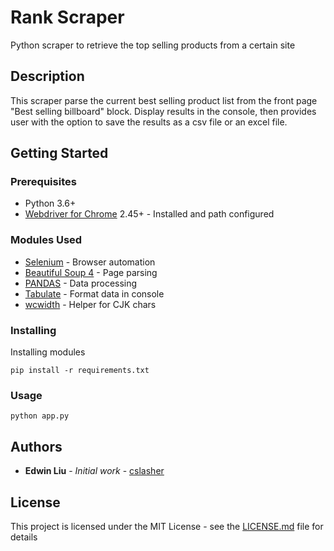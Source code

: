 # Rank Scraper

Python scraper to retrieve the top selling products from a certain site

## Description

This scraper parse the current best selling product list from the front page "Best selling billboard" block. Display results in the console, then provides user with the option to save the results as a csv file or an excel file.

## Getting Started

### Prerequisites

- Python 3.6+
- [Webdriver for Chrome](http://chromedriver.chromium.org/) 2.45+ - Installed and path configured

### Modules Used

- [Selenium](https://www.seleniumhq.org/) - Browser automation
- [Beautiful Soup 4](https://www.crummy.com/software/BeautifulSoup/bs4/doc/) - Page parsing
- [PANDAS](https://pandas.pydata.org/) - Data processing
- [Tabulate](https://pypi.org/project/tabulate/) - Format data in console
- [wcwidth](https://pypi.org/project/wcwidth/) - Helper for CJK chars

### Installing

Installing modules

```console
pip install -r requirements.txt
```

### Usage

```console
python app.py
```

## Authors

- **Edwin Liu** - _Initial work_ - [cslasher](https://github.com/cslasher)

## License

This project is licensed under the MIT License - see the [LICENSE.md](LICENSE.md) file for details
